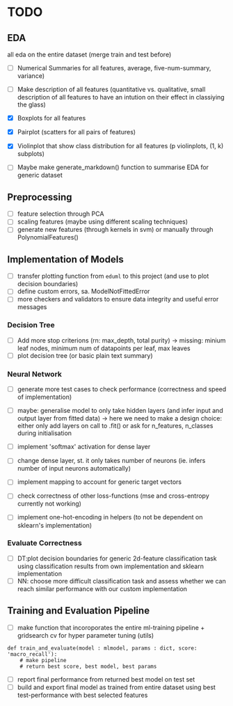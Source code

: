 # TODO 

## EDA
all eda on the entire dataset (merge train and test before)

- [ ] Numerical Summaries for all features, average, five-num-summary, variance)
- [ ] Make description of all features (quantitative vs. qualitative, small description of
      all features to have an intution on their effect in classiying the glass)
- [x] Boxplots for all features 
- [x] Pairplot (scatters for all pairs of features)
- [x] Violinplot that show class distribution for all features (p violinplots, (1, k) subplots)

- [ ] Maybe make generate_markdown() function to summarise EDA for generic dataset 


## Preprocessing 
- [ ] feature selection through PCA 
- [ ] scaling features (maybe using different scaling techniques)
- [ ] generate new features (through kernels in svm) or manually through PolynomialFeatures()

## Implementation of Models

- [ ] transfer plotting function from `eduml` to this project (and use to plot decision boundaries)
- [ ] define custom errors, sa. ModelNotFittedError
- [ ] more checkers and validators to ensure data integrity and useful error messages

### Decision Tree
- [ ] Add more stop criterions (rn: max_depth, total purity)
      -> missing: minium leaf nodes, minimum num of datapoints per leaf, max leaves
- [ ] plot decision tree (or basic plain text summary)

### Neural Network
- [ ] generate more test cases to check performance (correctness and speed of implementation)
- [ ] maybe: generalise model to only take hidden layers (and infer input and output layer from fitted data)
      -> here we need to make a design choice: either only add layers on call to .fit() or ask for n_features, n_classes
         during initialisation
- [ ] implement 'softmax' activation for dense layer
- [ ] change dense layer, st. it only takes number of neurons (ie. infers number of input neurons automatically)
- [ ] implement mapping to account for generic target vectors
- [ ] check correctness of other loss-functions (mse and cross-entropy currently not working)

- [ ] implement one-hot-encoding in helpers (to not be dependent on sklearn's implementation)

### Evaluate Correctness
- [ ] DT:plot decision boundaries for generic 2d-feature classification task using classification 
      results from own implementation and sklearn implementation
- [ ] NN: choose more difficult classification task and assess whether we can reach similar performance
      with our custom implementation 
 
## Training and Evaluation Pipeline
- [ ] make function that incoroporates the entire ml-training pipeline + gridsearch cv for hyper
      parameter tuning (utils)

```
def train_and_evaluate(model : mlmodel, params : dict, score: 'macro_recall'):
    # make pipeline
    # return best score, best model, best params
```

- [ ] report final performance from returned best model on test set
- [ ] build and export final model as trained from entire dataset using best test-performance with best
      selected features
